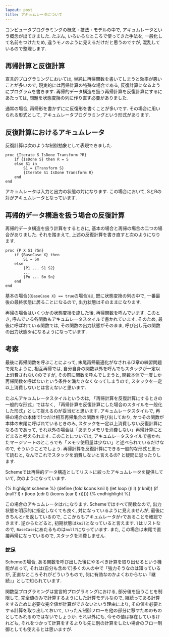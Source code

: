 ```yaml
---
layout: post
title: アキュムレータについて
---
```

コンピュータプログラミングの概念・技法・モデルの中で, アキュムレータという概念が出てきました. たぶん, いろいろなところで使ってきた手法を, 一般化して名前をつけたため, 違うモノのように見えるだけだと思うのですが, 混乱しているので整理します.

## 再帰計算と反復計算

宣言的プログラミングにおいては, 単純に再帰関数を書いてしまうと効率が悪いことが多いので, 現実的には再帰計算の特殊な場合である, 反復計算になるようにプログラムを書きます. 再帰的データ構造を扱う再帰計算を反復計算にするにあたっては, 問題を状態変換の列に作り直す必要がありました.

通常の場合, 再帰形を書かずにに反復形を書くことが多いです. その場合に用いられる形式として, アキュムレータプログラミングという形式があります.

## 反復計算におけるアキュムレータ

反復計算は次のような制御抽象として表現できました.

    proc {Iterate S IsDone Transform ?R}
        if {IsDone S} then R = S
        else S1 in
            S1 = {Transform S}
            {Iterate S1 IsDone Transform R}
        end
    end

アキュムレータは入力と出力の状態の対になります. この場合において, SとRの対がアキュムレータとなっています.

## 再帰的データ構造を扱う場合の反復計算

再帰的データ構造を扱う計算をするときに, 基本の場合と再帰の場合の二つの場合がありました. それを踏まえて, 上述の反復計算を書き直すと次のようになります.

    proc {P X S1 ?Sn}
        if {BaseCase X} then
            S1 = Sn
        else
            {P1 ... S1 S2}
            ...
            {Pn ... Sm Sn}
        end
    end

基本の場合(`{BaseCase X} == true`の場合)は, 既に状態変換の列の中で, 一番最後の最終状態に居ることになるので, 出力状態はそのままになります.

再帰の場合はいくつかの状態変換を施した後, 再帰関数を呼んでいます. このとき, 呼んでいる各関数もアキュムレータスタイルで書かれています. そのため, 最後に呼ばれている関数では, その関数の出力状態がそのまま, 呼び出し元の関数の出力状態Snになるようになっています.

## 考察

最後に再帰関数を呼ぶことによって, 末尾再帰最適化がなされる(2章の練習問題で見たように, 相互再帰では, 自分自身の関数以外を呼んでもスタックが一定以上消費されない)のですが, その前に関数を呼んでしまうと, 関数本体で一度しか再帰関数を呼ばないという条件を満たさなくなってしまうので, スタックを一定以上消費しないとは言えないと思います.

たぶんアキュムレータスタイルというのは, 「再帰計算を反復計算にするときの一般的な形式」ではなく, 「再帰計算を反復計算にした場合のスタイルを一般化した形式」として捉えるのが妥当だと思います. アキュムレータスタイルで, 再帰の場合の本体で1つだけ相互再帰集合の関数を呼び出しており, かつその関数が本体の末尾に呼ばれているときのみ, スタックを一定以上消費しない反復計算になるのであって, それ以外の場合は「あまりメモリを消費しない」再帰計算にとどまると考えられます. このことについては, アキュムレータスタイルで書かれたマージソートのところでも「メモリ使用量は少ない」と述べられているだけなので, そういうことでしょう. 再帰計算を反復計算にできる一般的な形式と思って読むと, なんでこれでスタックを消費しないと言えるの? と疑問に思ったりします.

Schemeでは再帰的データ構造としてリストに絞ったアキュムレータを提供していて, 次のようになっています.

{% highlight scheme %}
(define (fold kcons knil l)
  (let loop ((l l) (r knil))
    (if (null? l) r
        (loop (cdr l) (kcons (car l) r)))))
{% endhighlight %}

この場合のアキュムレータは`r`になります. Schemeではすべて関数なので, 出力状態を明示的に指定しなくても良く, 対になっているように見えませんが, 最後にきちんと`r`を返しているので, ここからもアキュムレータが`r`であることを確認できます. 逆からたどると, 初期状態は`knil`となっていると言えます. `l`はリストなので, `BaseCase`にあたるものは`null?`になっています. また, この場合は末尾で直接再帰になっているので, スタックを消費しません.

### 蛇足

Schemeの場合, ある関数を呼び出した後にやるべき計算を取り出せるという機能があって, それは(自分も含めて)多くの人の中で「強力そうなのは知っているが, 正直なところそれがどういうもので, 何に有効なのかよくわからない『継続』」として知られています.

関数型プログラミングは宣言的プログラミングにおける, 部分値を扱うことを制限して, 完全値のみで計算するようにした計算モデルなので, 継続ってある計算をするために必要な完全値が計算ができないという理由により, その値を必要とする計算を取り出しておいて, いったん制御フローを他の部分に移すためのものとしてみれるのではないでしょうか. それ以外にも, 今その値は存在しているけれども, それをつかって計算をするよりも先に別の計算をしたい場合のフロー制御としても使えるとは思いますが.
